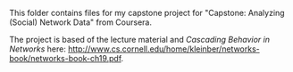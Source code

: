 This folder contains files for my capstone project for "Capstone: Analyzing (Social) Network Data" from Coursera.

The project is based of the lecture material and *Cascading Behavior in Networks* here: http://www.cs.cornell.edu/home/kleinber/networks-book/networks-book-ch19.pdf.
